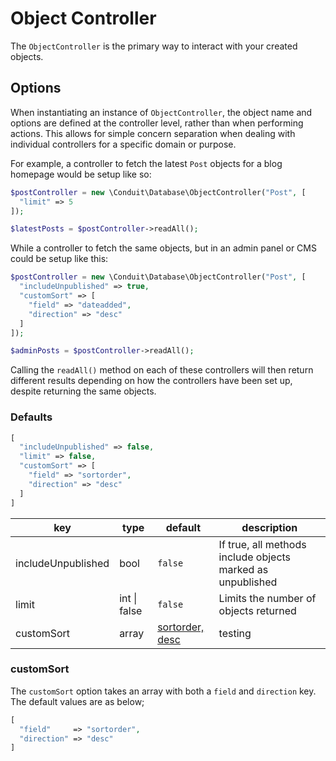 # Object Controller

The `ObjectController` is the primary way to interact with your created objects.

## Options

When instantiating an instance of `ObjectController`, the object name and options are defined at the controller level,
rather than when performing actions. This allows for simple concern separation when dealing with individual controllers
for a specific domain or purpose.

For example, a controller to fetch the latest `Post` objects for a blog homepage would be setup like so:

```php
$postController = new \Conduit\Database\ObjectController("Post", [
  "limit" => 5
]);

$latestPosts = $postController->readAll();
```

While a controller to fetch the same objects, but in an admin panel or CMS could be setup like this:

```php
$postController = new \Conduit\Database\ObjectController("Post", [
  "includeUnpublished" => true,
  "customSort" => [
    "field" => "dateadded",
    "direction" => "desc"
  ]
]);

$adminPosts = $postController->readAll();
```

Calling the `readAll()` method on each of these controllers will then return different results depending on how the
controllers have been set up, despite returning the same objects.

### Defaults

```php
[
  "includeUnpublished" => false,
  "limit" => false,
  "customSort" => [
    "field" => "sortorder",
    "direction" => "desc"
  ]
]
```

| key                | type         | default                        | description                                                |
|--------------------|--------------|--------------------------------|------------------------------------------------------------|
| includeUnpublished | bool         | `false`                        | If true, all methods include objects marked as unpublished |
| limit              | int \| false | `false`                        | Limits the number of objects returned                      |
| customSort         | array        | [sortorder, desc](#customsort) | testing                                                    |

### customSort

The `customSort` option takes an array with both a `field` and `direction` key. The default values are as below;

```php
[
  "field"     => "sortorder",
  "direction" => "desc"
]
```